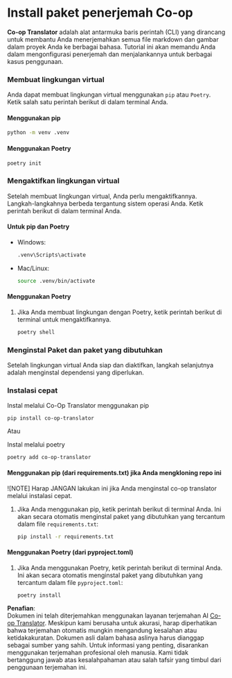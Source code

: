 <!--
CO_OP_TRANSLATOR_METADATA:
{
  "original_hash": "b6d85d887d2664539a438dae5d0dfa50",
  "translation_date": "2025-05-06T17:57:39+00:00",
  "source_file": "getting_started/command-line-guide/install-package.md",
  "language_code": "id"
}
-->
# Install paket penerjemah Co-op

**Co-op Translator** adalah alat antarmuka baris perintah (CLI) yang dirancang untuk membantu Anda menerjemahkan semua file markdown dan gambar dalam proyek Anda ke berbagai bahasa. Tutorial ini akan memandu Anda dalam mengonfigurasi penerjemah dan menjalankannya untuk berbagai kasus penggunaan.

### Membuat lingkungan virtual

Anda dapat membuat lingkungan virtual menggunakan `pip` atau `Poetry`. Ketik salah satu perintah berikut di dalam terminal Anda.

#### Menggunakan pip

```bash
python -m venv .venv
```

#### Menggunakan Poetry

```bash
poetry init
```

### Mengaktifkan lingkungan virtual

Setelah membuat lingkungan virtual, Anda perlu mengaktifkannya. Langkah-langkahnya berbeda tergantung sistem operasi Anda. Ketik perintah berikut di dalam terminal Anda.

#### Untuk pip dan Poetry

- Windows:

    ```bash
    .venv\Scripts\activate
    ```

- Mac/Linux:

    ```bash
    source .venv/bin/activate
    ```

#### Menggunakan Poetry

1. Jika Anda membuat lingkungan dengan Poetry, ketik perintah berikut di terminal untuk mengaktifkannya.

    ```bash
    poetry shell
    ```

### Menginstal Paket dan paket yang dibutuhkan

Setelah lingkungan virtual Anda siap dan diaktifkan, langkah selanjutnya adalah menginstal dependensi yang diperlukan.

### Instalasi cepat

Instal melalui Co-Op Translator menggunakan pip

```
pip install co-op-translator
```  
Atau  

Instal melalui poetry  
```
poetry add co-op-translator
```

#### Menggunakan pip (dari requirements.txt) jika Anda mengkloning repo ini

![NOTE] Harap JANGAN lakukan ini jika Anda menginstal co-op translator melalui instalasi cepat.

1. Jika Anda menggunakan pip, ketik perintah berikut di terminal Anda. Ini akan secara otomatis menginstal paket yang dibutuhkan yang tercantum dalam file `requirements.txt`:

    ```bash
    pip install -r requirements.txt
    ```

#### Menggunakan Poetry (dari pyproject.toml)

1. Jika Anda menggunakan Poetry, ketik perintah berikut di terminal Anda. Ini akan secara otomatis menginstal paket yang dibutuhkan yang tercantum dalam file `pyproject.toml`:

    ```bash
    poetry install
    ```

**Penafian**:  
Dokumen ini telah diterjemahkan menggunakan layanan terjemahan AI [Co-op Translator](https://github.com/Azure/co-op-translator). Meskipun kami berusaha untuk akurasi, harap diperhatikan bahwa terjemahan otomatis mungkin mengandung kesalahan atau ketidakakuratan. Dokumen asli dalam bahasa aslinya harus dianggap sebagai sumber yang sahih. Untuk informasi yang penting, disarankan menggunakan terjemahan profesional oleh manusia. Kami tidak bertanggung jawab atas kesalahpahaman atau salah tafsir yang timbul dari penggunaan terjemahan ini.